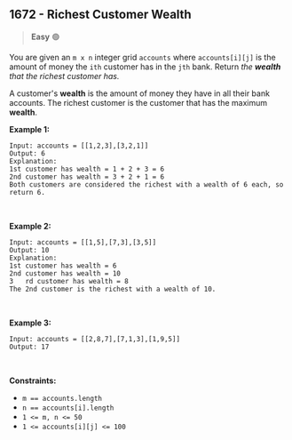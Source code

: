 ## <a  href="https://leetcode.com/problems/richest-customer-wealth/description/" style="text-decoration: none;">1672 - Richest Customer Wealth</a>
 > **Easy** 🟢


You are given an  `m x n`  integer grid  `accounts`  where  `accounts[i][j]`  is the amount of money the  `i​​​​​​​​​​​th​​​​`  customer has in the  `j​​​​​​​​​​​th`​​​​ bank. Return _the  **wealth**  that the richest customer has._

A customer's  **wealth**  is the amount of money they have in all their bank accounts. The richest customer is the customer that has the maximum  **wealth**.

**Example 1:**

	Input: accounts = [[1,2,3],[3,2,1]]
	Output: 6
	Explanation:
	1st customer has wealth = 1 + 2 + 3 = 6 
	2nd customer has wealth = 3 + 2 + 1 = 6
	Both customers are considered the richest with a wealth of 6 each, so return 6.
	
<br>

**Example 2:**

	Input: accounts = [[1,5],[7,3],[3,5]]
	Output: 10
	Explanation: 
	1st customer has wealth = 6
	2nd customer has wealth = 10 
	3	rd customer has wealth = 8
	The 2nd customer is the richest with a wealth of 10.
<br>


**Example 3:**

	Input: accounts = [[2,8,7],[7,1,3],[1,9,5]]
	Output: 17
<br>


**Constraints:**

-   `m == accounts.length`
-   `n == accounts[i].length`
-   `1 <= m, n <= 50`
-   `1 <= accounts[i][j] <= 100`
